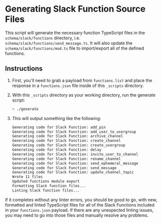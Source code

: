 # Generating Slack Function Source Files

This script will generate the necessary function TypeScript files in the
`schema/slack/functions` directory, i.e.
`schema/slack/functions/send_message.ts`. It will also update the
`schema/slack/functions/mod.ts` file to import/export all of the defined
functions.

## Instructions

1. First, you'll need to grab a payload from `functions.list` and place the
   response in a `functions.json` file inside of this `_scripts` directory.

2. With this `_scripts` directory as your working directory, run the generate
   script:

   ```sh
   > ./generate
   ```

3. This will output something like the following:

   ```txt
   Generating code for Slack Function: add_pin
   Generating code for Slack Function: add_user_to_usergroup
   Generating code for Slack Function: archive_channel
   Generating code for Slack Function: create_channel
   Generating code for Slack Function: create_usergroup
   Generating code for Slack Function: delay
   Generating code for Slack Function: invite_user_to_channel
   Generating code for Slack Function: rename_channel
   Generating code for Slack Function: send_ephemeral_message
   Generating code for Slack Function: send_message
   Generating code for Slack Function: update_channel_topic
   Wrote 11 files
   Updated functions module export
   Formatting Slack function files...
   Linting Slack function files...
   ```

If it completes without any linter errors, you should be good to go, with new,
formatted and linted TypeScript files for all of the Slack Functions included in
your `functions.json` payload. If there are any unexpected linting issues, you
may need to go into those files and manually resolve any problems.
